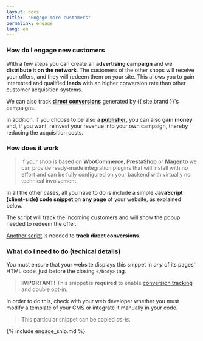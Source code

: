 ```yaml
---
layout: docs
title:  "Engage more customers"
permalink: engage
lang: en
---
```

### How do I engage new customers

With a few steps you can create an **advertising campaign** and we **distribute it on the network**. The customers of the other shops will receive your offers, and they will redeem them on your site. 
This allows you to gain interested and qualified **leads** with an higher conversion rate than other customer acquisition systems.

We can also track [**direct conversions**](/conversions-tracking) generated by {{ site.brand }}'s campaigns.

In addition, if you choose to be also a [**publisher**](/monetize), you can also **gain money** and, if you want, reinvest your revenue into your own campaign, thereby reducing the acquisition costs.

### How does it work

> If your shop is based on **WooCommerce**, **PrestaShop** or **Magento** we can provide ready-made integration plugins that will install with no effort and can be fully configured on your backend with virtually no technical involvement.

In all the other cases, all you have to do is include a simple **JavaScript (client-side) code snippet** on **any page** of your website, as explained below.

The script will track the incoming customers and will show the popup needed to redeem the offer.

[Another script](/conversions-tracking) is needed to **track direct conversions**.

### What do I need to do (techical details)

You must ensure that your website displays this snippet in *any* of its pages' HTML code, just before the closing `</body>` tag.

> **IMPORTANT!** This snippet is **required** to enable <a href="/conversions-tracking">conversion tracking</a> and double opt-in.

In order to do this, check with your web developer whether you must modify a template of your CMS or integrate it manually in your code.

> This particular snippet can be copied *as-is*.

{% include engage_snip.md %}